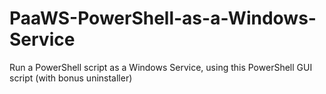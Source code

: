 # PaaWS-PowerShell-as-a-Windows-Service
Run a PowerShell script as a Windows Service, using this PowerShell GUI script (with bonus uninstaller)

